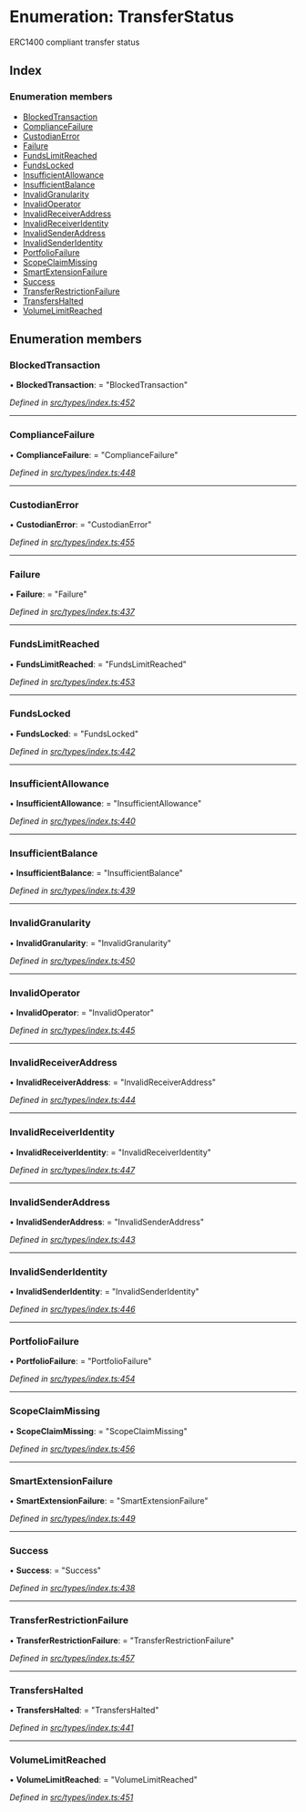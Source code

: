 # Enumeration: TransferStatus

ERC1400 compliant transfer status

## Index

### Enumeration members

* [BlockedTransaction](transferstatus.md#blockedtransaction)
* [ComplianceFailure](transferstatus.md#compliancefailure)
* [CustodianError](transferstatus.md#custodianerror)
* [Failure](transferstatus.md#failure)
* [FundsLimitReached](transferstatus.md#fundslimitreached)
* [FundsLocked](transferstatus.md#fundslocked)
* [InsufficientAllowance](transferstatus.md#insufficientallowance)
* [InsufficientBalance](transferstatus.md#insufficientbalance)
* [InvalidGranularity](transferstatus.md#invalidgranularity)
* [InvalidOperator](transferstatus.md#invalidoperator)
* [InvalidReceiverAddress](transferstatus.md#invalidreceiveraddress)
* [InvalidReceiverIdentity](transferstatus.md#invalidreceiveridentity)
* [InvalidSenderAddress](transferstatus.md#invalidsenderaddress)
* [InvalidSenderIdentity](transferstatus.md#invalidsenderidentity)
* [PortfolioFailure](transferstatus.md#portfoliofailure)
* [ScopeClaimMissing](transferstatus.md#scopeclaimmissing)
* [SmartExtensionFailure](transferstatus.md#smartextensionfailure)
* [Success](transferstatus.md#success)
* [TransferRestrictionFailure](transferstatus.md#transferrestrictionfailure)
* [TransfersHalted](transferstatus.md#transfershalted)
* [VolumeLimitReached](transferstatus.md#volumelimitreached)

## Enumeration members

###  BlockedTransaction

• **BlockedTransaction**: = "BlockedTransaction"

*Defined in [src/types/index.ts:452](https://github.com/PolymathNetwork/polymesh-sdk/blob/2a4e4111/src/types/index.ts#L452)*

___

###  ComplianceFailure

• **ComplianceFailure**: = "ComplianceFailure"

*Defined in [src/types/index.ts:448](https://github.com/PolymathNetwork/polymesh-sdk/blob/2a4e4111/src/types/index.ts#L448)*

___

###  CustodianError

• **CustodianError**: = "CustodianError"

*Defined in [src/types/index.ts:455](https://github.com/PolymathNetwork/polymesh-sdk/blob/2a4e4111/src/types/index.ts#L455)*

___

###  Failure

• **Failure**: = "Failure"

*Defined in [src/types/index.ts:437](https://github.com/PolymathNetwork/polymesh-sdk/blob/2a4e4111/src/types/index.ts#L437)*

___

###  FundsLimitReached

• **FundsLimitReached**: = "FundsLimitReached"

*Defined in [src/types/index.ts:453](https://github.com/PolymathNetwork/polymesh-sdk/blob/2a4e4111/src/types/index.ts#L453)*

___

###  FundsLocked

• **FundsLocked**: = "FundsLocked"

*Defined in [src/types/index.ts:442](https://github.com/PolymathNetwork/polymesh-sdk/blob/2a4e4111/src/types/index.ts#L442)*

___

###  InsufficientAllowance

• **InsufficientAllowance**: = "InsufficientAllowance"

*Defined in [src/types/index.ts:440](https://github.com/PolymathNetwork/polymesh-sdk/blob/2a4e4111/src/types/index.ts#L440)*

___

###  InsufficientBalance

• **InsufficientBalance**: = "InsufficientBalance"

*Defined in [src/types/index.ts:439](https://github.com/PolymathNetwork/polymesh-sdk/blob/2a4e4111/src/types/index.ts#L439)*

___

###  InvalidGranularity

• **InvalidGranularity**: = "InvalidGranularity"

*Defined in [src/types/index.ts:450](https://github.com/PolymathNetwork/polymesh-sdk/blob/2a4e4111/src/types/index.ts#L450)*

___

###  InvalidOperator

• **InvalidOperator**: = "InvalidOperator"

*Defined in [src/types/index.ts:445](https://github.com/PolymathNetwork/polymesh-sdk/blob/2a4e4111/src/types/index.ts#L445)*

___

###  InvalidReceiverAddress

• **InvalidReceiverAddress**: = "InvalidReceiverAddress"

*Defined in [src/types/index.ts:444](https://github.com/PolymathNetwork/polymesh-sdk/blob/2a4e4111/src/types/index.ts#L444)*

___

###  InvalidReceiverIdentity

• **InvalidReceiverIdentity**: = "InvalidReceiverIdentity"

*Defined in [src/types/index.ts:447](https://github.com/PolymathNetwork/polymesh-sdk/blob/2a4e4111/src/types/index.ts#L447)*

___

###  InvalidSenderAddress

• **InvalidSenderAddress**: = "InvalidSenderAddress"

*Defined in [src/types/index.ts:443](https://github.com/PolymathNetwork/polymesh-sdk/blob/2a4e4111/src/types/index.ts#L443)*

___

###  InvalidSenderIdentity

• **InvalidSenderIdentity**: = "InvalidSenderIdentity"

*Defined in [src/types/index.ts:446](https://github.com/PolymathNetwork/polymesh-sdk/blob/2a4e4111/src/types/index.ts#L446)*

___

###  PortfolioFailure

• **PortfolioFailure**: = "PortfolioFailure"

*Defined in [src/types/index.ts:454](https://github.com/PolymathNetwork/polymesh-sdk/blob/2a4e4111/src/types/index.ts#L454)*

___

###  ScopeClaimMissing

• **ScopeClaimMissing**: = "ScopeClaimMissing"

*Defined in [src/types/index.ts:456](https://github.com/PolymathNetwork/polymesh-sdk/blob/2a4e4111/src/types/index.ts#L456)*

___

###  SmartExtensionFailure

• **SmartExtensionFailure**: = "SmartExtensionFailure"

*Defined in [src/types/index.ts:449](https://github.com/PolymathNetwork/polymesh-sdk/blob/2a4e4111/src/types/index.ts#L449)*

___

###  Success

• **Success**: = "Success"

*Defined in [src/types/index.ts:438](https://github.com/PolymathNetwork/polymesh-sdk/blob/2a4e4111/src/types/index.ts#L438)*

___

###  TransferRestrictionFailure

• **TransferRestrictionFailure**: = "TransferRestrictionFailure"

*Defined in [src/types/index.ts:457](https://github.com/PolymathNetwork/polymesh-sdk/blob/2a4e4111/src/types/index.ts#L457)*

___

###  TransfersHalted

• **TransfersHalted**: = "TransfersHalted"

*Defined in [src/types/index.ts:441](https://github.com/PolymathNetwork/polymesh-sdk/blob/2a4e4111/src/types/index.ts#L441)*

___

###  VolumeLimitReached

• **VolumeLimitReached**: = "VolumeLimitReached"

*Defined in [src/types/index.ts:451](https://github.com/PolymathNetwork/polymesh-sdk/blob/2a4e4111/src/types/index.ts#L451)*
